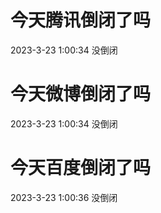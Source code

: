# 今天腾讯倒闭了吗

2023-3-23 1:00:34 没倒闭

# 今天微博倒闭了吗

2023-3-23 1:00:34 没倒闭

# 今天百度倒闭了吗

2023-3-23 1:00:36 没倒闭

